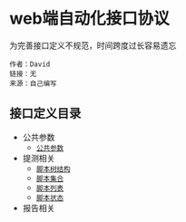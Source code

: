# web端自动化接口协议

为完善接口定义不规范，时间跨度过长容易遗忘

```
作者：David
链接：无
来源：自己编写
```


## 接口定义目录

* 公共参数
    * [`公共参数`](/zh/common.md)
* 提测相关
    * [`脚本树结构`](/zh/tree.md)
    * [`脚本集合`](/zh/getScriptCollection.md)
    * [`脚本列表`](/zh/getScriptList.md)
    * [`脚本状态`](/zh/getScriptStatus.md)
* 报告相关
